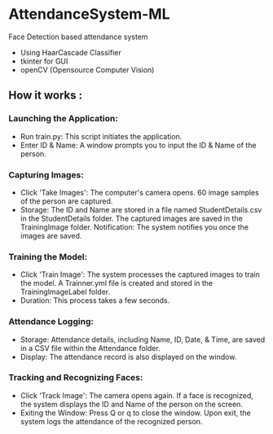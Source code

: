 # AttendanceSystem-ML

Face Detection based attendance system
- Using HaarCascade Classifier
- tkinter for GUI
- openCV (Opensource Computer Vision)
## How it works :

### Launching the Application:

- Run train.py: This script initiates the application.
- Enter ID & Name: A window prompts you to input the ID & Name of the person.

### Capturing Images:

- Click 'Take Images':
The computer's camera opens.
60 image samples of the person are captured.
- Storage:
The ID and Name are stored in a file named StudentDetails.csv in the StudentDetails folder.
The captured images are saved in the TrainingImage folder.
Notification: The system notifies you once the images are saved.

### Training the Model:

- Click 'Train Image':
The system processes the captured images to train the model.
A Trainner.yml file is created and stored in the TrainingImageLabel folder.
- Duration: This process takes a few seconds.

### Attendance Logging:

- Storage: Attendance details, including Name, ID, Date, & Time, are saved in a CSV file within the Attendance folder.
- Display: The attendance record is also displayed on the window.

### Tracking and Recognizing Faces:

- Click 'Track Image':
The camera opens again.
If a face is recognized, the system displays the ID and Name of the person on the screen.
- Exiting the Window:
Press Q or q to close the window.
Upon exit, the system logs the attendance of the recognized person.










